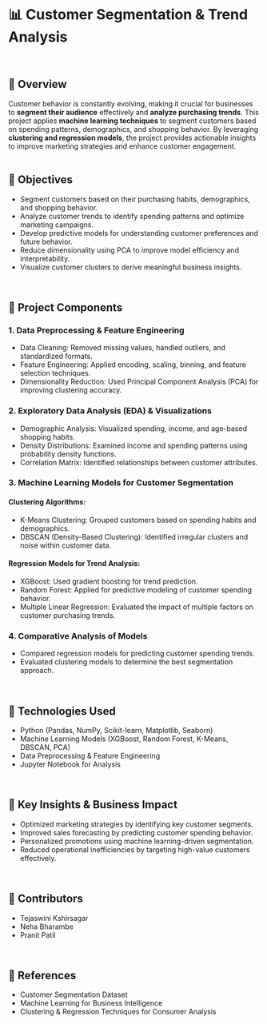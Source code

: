 # 📊 Customer Segmentation & Trend Analysis  
<br>


## 📌 Overview  
Customer behavior is constantly evolving, making it crucial for businesses to **segment their audience** effectively and **analyze purchasing trends**. This project applies **machine learning techniques** to segment customers based on spending patterns, demographics, and shopping behavior. By leveraging **clustering and regression models**, the project provides actionable insights to improve marketing strategies and enhance customer engagement.
<br><br>


## 🎯 Objectives  
- Segment customers based on their purchasing habits, demographics, and shopping behavior.  
- Analyze customer trends to identify spending patterns and optimize marketing campaigns.  
- Develop predictive models for understanding customer preferences and future behavior.  
- Reduce dimensionality using PCA to improve model efficiency and interpretability.  
- Visualize customer clusters to derive meaningful business insights.  
<br>


## 📂 Project Components  

### 1. Data Preprocessing & Feature Engineering
- Data Cleaning: Removed missing values, handled outliers, and standardized formats.  
- Feature Engineering: Applied encoding, scaling, binning, and feature selection techniques.  
- Dimensionality Reduction: Used Principal Component Analysis (PCA) for improving clustering accuracy.  

### 2. Exploratory Data Analysis (EDA) & Visualizations
- Demographic Analysis: Visualized spending, income, and age-based shopping habits.  
- Density Distributions: Examined income and spending patterns using probability density functions.  
- Correlation Matrix: Identified relationships between customer attributes.  

### 3. Machine Learning Models for Customer Segmentation
#### Clustering Algorithms:
- K-Means Clustering: Grouped customers based on spending habits and demographics.  
- DBSCAN (Density-Based Clustering): Identified irregular clusters and noise within customer data.  

#### Regression Models for Trend Analysis:
- XGBoost: Used gradient boosting for trend prediction.  
- Random Forest: Applied for predictive modeling of customer spending behavior.  
- Multiple Linear Regression: Evaluated the impact of multiple factors on customer purchasing trends.  

### 4. Comparative Analysis of Models
- Compared regression models for predicting customer spending trends.  
- Evaluated clustering models to determine the best segmentation approach.  
<br>


## 🚀 Technologies Used  
- Python (Pandas, NumPy, Scikit-learn, Matplotlib, Seaborn)
- Machine Learning Models (XGBoost, Random Forest, K-Means, DBSCAN, PCA)
- Data Preprocessing & Feature Engineering
- Jupyter Notebook for Analysis
<br>


## 📜 Key Insights & Business Impact  
- Optimized marketing strategies by identifying key customer segments.  
- Improved sales forecasting by predicting customer spending behavior.  
- Personalized promotions using machine learning-driven segmentation.  
- Reduced operational inefficiencies by targeting high-value customers effectively.  
<br>

## 📢 Contributors
- Tejaswini Kshirsagar
- Neha Bharambe
- Pranit Patil
<br>


## 🔗 References
- Customer Segmentation Dataset
- Machine Learning for Business Intelligence
- Clustering & Regression Techniques for Consumer Analysis
